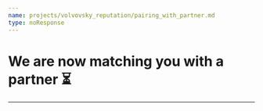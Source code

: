 ```yaml
---
name: projects/volvovsky_reputation/pairing_with_partner.md
type: noResponse
---
```


# We are now matching you with a partner ⏳

---
